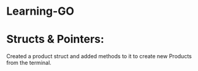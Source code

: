 # Learning-GO

# Structs & Pointers:<br>
Created a product struct and added methods to it to create new Products from the terminal.

